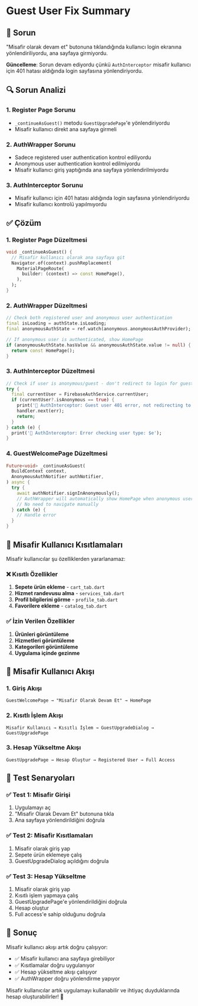 # Guest User Fix Summary

## 🐛 **Sorun**
"Misafir olarak devam et" butonuna tıklandığında kullanıcı login ekranına yönlendiriliyordu, ana sayfaya girmiyordu.

**Güncelleme**: Sorun devam ediyordu çünkü `AuthInterceptor` misafir kullanıcı için 401 hatası aldığında login sayfasına yönlendiriyordu.

## 🔍 **Sorun Analizi**

### **1. Register Page Sorunu**
- `_continueAsGuest()` metodu `GuestUpgradePage`'e yönlendiriyordu
- Misafir kullanıcı direkt ana sayfaya girmeli

### **2. AuthWrapper Sorunu**
- Sadece registered user authentication kontrol ediliyordu
- Anonymous user authentication kontrol edilmiyordu
- Misafir kullanıcı giriş yaptığında ana sayfaya yönlendirilmiyordu

### **3. AuthInterceptor Sorunu**
- Misafir kullanıcı için 401 hatası aldığında login sayfasına yönlendiriyordu
- Misafir kullanıcı kontrolü yapılmıyordu

## ✅ **Çözüm**

### **1. Register Page Düzeltmesi**
```dart
void _continueAsGuest() {
  // Misafir kullanıcı olarak ana sayfaya git
  Navigator.of(context).pushReplacement(
    MaterialPageRoute(
      builder: (context) => const HomePage(),
    ),
  );
}
```

### **2. AuthWrapper Düzeltmesi**
```dart
// Check both registered user and anonymous user authentication
final isLoading = authState.isLoading;
final anonymousAuthState = ref.watch(anonymous.anonymousAuthProvider);

// If anonymous user is authenticated, show HomePage
if (anonymousAuthState.hasValue && anonymousAuthState.value != null) {
  return const HomePage();
}
```

### **3. AuthInterceptor Düzeltmesi**
```dart
// Check if user is anonymous/guest - don't redirect to login for guest users
try {
  final currentUser = FirebaseAuthService.currentUser;
  if (currentUser?.isAnonymous == true) {
    print('🔐 AuthInterceptor: Guest user 401 error, not redirecting to login');
    handler.next(err);
    return;
  }
} catch (e) {
  print('🔐 AuthInterceptor: Error checking user type: $e');
}
```

### **4. GuestWelcomePage Düzeltmesi**
```dart
Future<void> _continueAsGuest(
  BuildContext context,
  AnonymousAuthNotifier authNotifier,
) async {
  try {
    await authNotifier.signInAnonymously();
    // AuthWrapper will automatically show HomePage when anonymous user is authenticated
    // No need to navigate manually
  } catch (e) {
    // Handle error
  }
}
```

## 🎯 **Misafir Kullanıcı Kısıtlamaları**

Misafir kullanıcılar şu özelliklerden yararlanamaz:

### **❌ Kısıtlı Özellikler**
1. **Sepete ürün ekleme** - `cart_tab.dart`
2. **Hizmet randevusu alma** - `services_tab.dart`
3. **Profil bilgilerini görme** - `profile_tab.dart`
4. **Favorilere ekleme** - `catalog_tab.dart`

### **✅ İzin Verilen Özellikler**
1. **Ürünleri görüntüleme**
2. **Hizmetleri görüntüleme**
3. **Kategorileri görüntüleme**
4. **Uygulama içinde gezinme**

## 🔄 **Misafir Kullanıcı Akışı**

### **1. Giriş Akışı**
```
GuestWelcomePage → "Misafir Olarak Devam Et" → HomePage
```

### **2. Kısıtlı İşlem Akışı**
```
Misafir Kullanıcı → Kısıtlı İşlem → GuestUpgradeDialog → GuestUpgradePage
```

### **3. Hesap Yükseltme Akışı**
```
GuestUpgradePage → Hesap Oluştur → Registered User → Full Access
```

## 🧪 **Test Senaryoları**

### **✅ Test 1: Misafir Girişi**
1. Uygulamayı aç
2. "Misafir Olarak Devam Et" butonuna tıkla
3. Ana sayfaya yönlendirildiğini doğrula

### **✅ Test 2: Misafir Kısıtlamaları**
1. Misafir olarak giriş yap
2. Sepete ürün eklemeye çalış
3. GuestUpgradeDialog açıldığını doğrula

### **✅ Test 3: Hesap Yükseltme**
1. Misafir olarak giriş yap
2. Kısıtlı işlem yapmaya çalış
3. GuestUpgradePage'e yönlendirildiğini doğrula
4. Hesap oluştur
5. Full access'e sahip olduğunu doğrula

## 🚀 **Sonuç**

Misafir kullanıcı akışı artık doğru çalışıyor:
- ✅ Misafir kullanıcı ana sayfaya girebiliyor
- ✅ Kısıtlamalar doğru uygulanıyor
- ✅ Hesap yükseltme akışı çalışıyor
- ✅ AuthWrapper doğru yönlendirme yapıyor

Misafir kullanıcılar artık uygulamayı kullanabilir ve ihtiyaç duyduklarında hesap oluşturabilirler! 🎉
